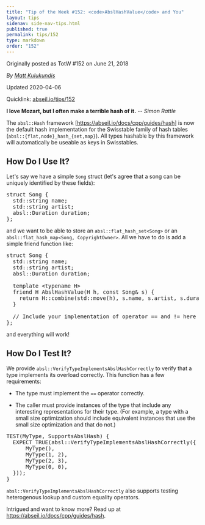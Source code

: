 ```yaml
---
title: "Tip of the Week #152: <code>AbslHashValue</code> and You"
layout: tips
sidenav: side-nav-tips.html
published: true
permalink: tips/152
type: markdown
order: "152"
---
```


Originally posted as TotW #152 on June 21, 2018

*By [Matt Kulukundis](mailto:kfm@google.com)*

Updated 2020-04-06

Quicklink: [abseil.io/tips/152](https://abseil.io/tips/152)


**I love Mozart, but I often make a terrible hash of it.** -- *Simon Rattle*

The `absl::Hash` framework [https://abseil.io/docs/cpp/guides/hash] is now the
default hash implementation for the Swisstable family of hash tables
(`absl::{flat,node}_hash_{set,map}`). All types hashable by this framework will
automatically be useable as keys in Swisstables.

## How Do I Use It?

Let's say we have a simple `Song` struct (let's agree that a song can be
uniquely identified by these fields):

<pre class="prettyprint lang-cpp code">
struct Song {
  std::string name;
  std::string artist;
  absl::Duration duration;
};
</pre>

and we want to be able to store an `absl::flat_hash_set<Song>` or an
`absl::flat_hash_map<Song, CopyrightOwner>`. All we have to do is add a simple
friend function like:

<pre class="prettyprint lang-cpp code">
struct Song {
  std::string name;
  std::string artist;
  absl::Duration duration;

  template &lt;typename H&gt;
  friend H AbslHashValue(H h, const Song& s) {
    return H::combine(std::move(h), s.name, s.artist, s.duration);
  }

  // Include your implementation of operator == and != here
};
</pre>

and everything will work!

## How Do I Test It?

We provide `absl::VerifyTypeImplementsAbslHashCorrectly` to verify that a type
implements its overload correctly. This function has a few requirements:

*   The type must implement the `==` operator correctly.

*   The caller must provide instances of the type that include any interesting
    representations for their type. (For example, a type with a small size
    optimization should include equivalent instances that use the small size
    optimization and that do not.)

<pre class="prettyprint lang-cpp code">
TEST(MyType, SupportsAbslHash) {
  EXPECT_TRUE(absl::VerifyTypeImplementsAbslHashCorrectly({
      MyType(),
      MyType(1, 2),
      MyType(2, 3),
      MyType(0, 0),
  }));
}
</pre>

`absl::VerifyTypeImplementsAbslHashCorrectly` also supports testing heterogenous
lookup and custom equality operators.

Intrigued and want to know more? Read up at
https://abseil.io/docs/cpp/guides/hash.

